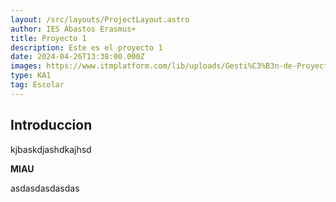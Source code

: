 ```yaml
---
layout: /src/layouts/ProjectLayout.astro
author: IES Abastos Erasmus+
title: Proyecto 1
description: Este es el proyecto 1
date: 2024-04-26T13:38:00.000Z
images: https://www.itmplatform.com/lib/uploads/Gesti%C3%B3n-de-Proyectos-5-Requisitos-del-%C3%89xito-300x199.png
type: KA1
tag: Escolar
---
```

## Introduccion

kjbaskdjashdkajhsd

**MIAU**

asdasdasdasdas
